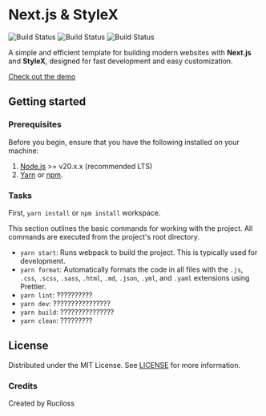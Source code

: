 # Next.js & StyleX

![Build Status](https://img.shields.io/badge/License-MIT-blue)
![Build Status](https://img.shields.io/badge/Version-1.0.0-orange)
![Build Status](https://img.shields.io/badge/Release-stable-brightgreen)

A simple and efficient template for building modern websites with **Next.js** and **StyleX**, designed for fast development and easy customization.

[Check out the demo](https://ruciloss.github.io)

## Getting started

### Prerequisites

Before you begin, ensure that you have the following installed on your machine:

1. [Node.js](https://nodejs.org/) >= v20.x.x (recommended LTS)
2. [Yarn](https://yarnpkg.com/) or [npm](https://www.npmjs.com/).

### Tasks

First, `yarn install` or `npm install` workspace.

This section outlines the basic commands for working with the project. All commands are executed from the project's root directory.

* `yarn start`: Runs webpack to build the project. This is typically used for development.
* `yarn format`: Automatically formats the code in all files with the `.js`, `.css`, `.scss`, `.sass`, `.html`, `.md`, `.json`, `.yml`, and `.yaml` extensions using Prettier.
* `yarn lint`: ??????????
* `yarn dev`: ????????????????
* `yarn build`: ???????????????
* `yarn clean`: ?????????

## License

Distributed under the MIT License. See [LICENSE](https://github.com/ruciloss/ruciloss.github.io/blob/master/LICENSE) for more information.

### Credits

Created by Ruciloss
